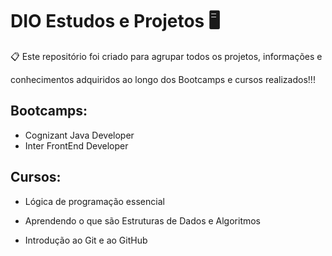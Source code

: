 # **DIO** Estudos e Projetos :desktop_computer: 

:clipboard:  Este repositório foi criado para agrupar todos os projetos, informações e

 conhecimentos adquiridos ao longo dos Bootcamps e cursos realizados!!!

## Bootcamps:

- Cognizant Java Developer
- Inter FrontEnd Developer

## Cursos:

- Lógica de programação essencial

- Aprendendo o que são Estruturas de Dados e Algoritmos

- Introdução ao Git e ao GitHub

  







